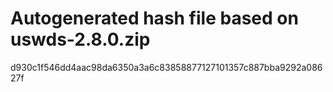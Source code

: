 
# Autogenerated hash file based on uswds-2.8.0.zip
d930c1f546dd4aac98da6350a3a6c83858877127101357c887bba9292a08627f